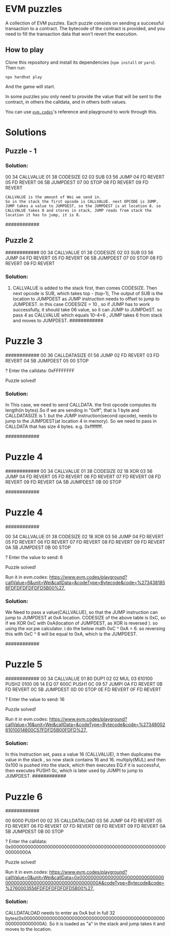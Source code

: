 # EVM puzzles

A collection of EVM puzzles. Each puzzle consists on sending a successful transaction to a contract. The bytecode of the contract is provided, and you need to fill the transaction data that won't revert the execution.

## How to play

Clone this repository and install its dependencies (`npm install` or `yarn`). Then run:

```
npx hardhat play
```

And the game will start.

In some puzzles you only need to provide the value that will be sent to the contract, in others the calldata, and in others both values.

You can use [`evm.codes`](https://www.evm.codes/)'s reference and playground to work through this.

# Solutions

## Puzzle - 1
### Solution: 
00      34      CALLVALUE
01      38      CODESIZE
02      03      SUB
03      56      JUMP
04      FD      REVERT
05      FD      REVERT
06      5B      JUMPDEST
07      00      STOP
08      FD      REVERT
09      FD      REVERT

    CALLVALUE is the amount of Wei we send in.
    So in the stack the first opcode is CALLVALUE. next OPCODE is JUMP, JUMP takes a value to JUMPDEST, so the JUMPDEST is at location 8. so CALLVALUE takes 8 and stores in stack, JUMP reads from stack the location it has to jump, it is 8.

############
## Puzzle 2 #
############
00      34      CALLVALUE
01      38      CODESIZE
02      03      SUB
03      56      JUMP
04      FD      REVERT
05      FD      REVERT
06      5B      JUMPDEST
07      00      STOP
08      FD      REVERT
09      FD      REVERT
### Solution: 
1) CALLVALUE is added to the stack first, then comes CODESIZE. Then next opcode is SUB, which takes top - (top-1), The output of SUB is the location to JUMPDEST as JUMP instruction needs to offset to jump to JUMPDEST.
in this case CODESIZE = 10 , so if JUMP has to work successfully, it should take 06 value, so it can JUMP to JUMPDeST. so pass 4 as CALLVALUE which equals 10-4=6 , JUMP takes 6 from stack and moves to JUMPDEST.
############
# Puzzle 3 #
############
00      36      CALLDATASIZE
01      56      JUMP
02      FD      REVERT
03      FD      REVERT
04      5B      JUMPDEST
05      00      STOP

? Enter the calldata: 0xFFFFFFFF

Puzzle solved!
### Solution:
In This case, we need to send CALLDATA. the first opcode computes its length(in bytes).So if we are sending in "0xff", that is 1 byte and CALLDATASIZE is 1. but the JUMP instruction(second opcode), needs to jump to the JUMPDEST(at location 4 in memory). So we need to pass in CALLDATA that has size 4 bytes. e.g. 0xffffffff.

############
# Puzzle 4 #
############
00      34      CALLVALUE
01      38      CODESIZE
02      18      XOR
03      56      JUMP
04      FD      REVERT
05      FD      REVERT
06      FD      REVERT
07      FD      REVERT
08      FD      REVERT
09      FD      REVERT
0A      5B      JUMPDEST
0B      00      STOP

############
# Puzzle 4 #
############

00      34      CALLVALUE
01      38      CODESIZE
02      18      XOR
03      56      JUMP
04      FD      REVERT
05      FD      REVERT
06      FD      REVERT
07      FD      REVERT
08      FD      REVERT
09      FD      REVERT
0A      5B      JUMPDEST
0B      00      STOP

? Enter the value to send: 6

Puzzle solved!

Run it in evm.codes: https://www.evm.codes/playground?callValue=6&unit=Wei&callData=&codeType=Bytecode&code=%2734381856FDFDFDFDFDFD5B00%27_
### Solution:
We Need to pass a value(CALLVALUE), so that the JUMP instruction can jump to JUMPDEST at 0xA location.
CODESIZE of the above table is 0xC, so if we XOR 0xC with 0xA(location of JUMPDEST, as XOR is reversed ). so using the xor.pw calculator. 
i do the below math
0xC ^ 0xA = 6.
so reversing this with 0xC ^ 6 will be equal to 0xA, which is the JUMPDEST.

############
# Puzzle 5 #
############
00      34          CALLVALUE
01      80          DUP1
02      02          MUL
03      610100      PUSH2 0100
06      14          EQ
07      600C        PUSH1 0C
09      57          JUMPI
0A      FD          REVERT
0B      FD          REVERT
0C      5B          JUMPDEST
0D      00          STOP
0E      FD          REVERT
0F      FD          REVERT

? Enter the value to send: 16

Puzzle solved!

Run it in evm.codes: https://www.evm.codes/playground?callValue=16&unit=Wei&callData=&codeType=Bytecode&code=%2734800261010014600C57FDFD5B00FDFD%27_
### Solution:
In this Instruction set, pass a value 16 (CALLVALUE), it then duplicates the value in the stack , so now stack contains 16 and 16. multiply(MUL) and then 0x100 is pushed into the stack, which then executes EQ.if it is successful, then executes PUSH1 0c, which is later used by JUMPI to jump to JUMPDEST.
############
# Puzzle 6 #
############

00      6000      PUSH1 00
02      35        CALLDATALOAD
03      56        JUMP
04      FD        REVERT
05      FD        REVERT
06      FD        REVERT
07      FD        REVERT
08      FD        REVERT
09      FD        REVERT
0A      5B        JUMPDEST
0B      00        STOP

? Enter the calldata: 0x000000000000000000000000000000000000000000000000000000000000000A

Puzzle solved!

Run it in evm.codes: https://www.evm.codes/playground?callValue=0&unit=Wei&callData=0x000000000000000000000000000000000000000000000000000000000000000A&codeType=Bytecode&code=%2760003556FDFDFDFDFDFD5B00%27_

### Solution:
CALLDATALOAD needs to enter as 0xA but in full 32 bytes(0x000000000000000000000000000000000000000000000000000000000000000A).
So it is loaded as "a" in the stack and jump takes it and moves to the location.


